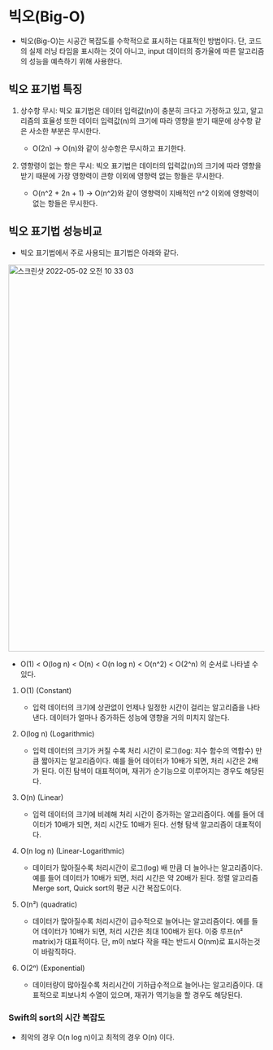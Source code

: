 # 빅오(Big-O)
- 빅오(Big-O)는 시공간 복잡도를 수학적으로 표시하는 대표적인 방법이다. 단, 코드의 실제 러닝 타임을 표시하는 것이 아니고, input 데이터의 증가율에 따른 알고리즘의 성능을 예측하기 위해 사용한다.

## 빅오 표기법 특징
1. 상수항 무시: 빅오 표기법은 데이터 입력값(n)이 충분히 크다고 가정하고 있고, 알고리즘의 효율성 또한 데이터 입력값(n)의 크기에 따라 영향을 받기 때문에 상수항 같은 사소한 부분은 무시한다.
    
    - O(2n) -> O(n)와 같이 상수항은 무시하고 표기한다.

2. 영향령이 없는 항은 무시: 빅오 표기법은 데이터의 입력값(n)의 크기에 따라 영향을 받기 때문에 가장 영향력이 큰항 이외에 영향력 없는 항들은 무시한다.

    - O(n^2 + 2n + 1) -> O(n^2)와 같이 영향력이 지배적인 n^2 이외에 영향력이 없는 항들은 무시한다.
    
## 빅오 표기법 성능비교
- 빅오 표기법에서 주로 사용되는 표기법은 아래와 같다.

<img width="760" alt="스크린샷 2022-05-02 오전 10 33 03" src="https://user-images.githubusercontent.com/45002556/166174319-2ad745db-2132-4041-95af-5ee243f8e8e0.png">

- O(1) < O(log n) < O(n) < O(n log n) < O(n^2) < O(2^n) 의 순서로 나타낼 수 있다.

1. O(1) (Constant)
    - 입력 데이터의 크기에 상관없이 언제나 일정한 시간이 걸리는 알고리즘을 나타낸다. 데이터가 얼마나 증가하든 성능에 영향을 거의 미치지 않는다.

2. O(log n) (Logarithmic)
    - 입력 데이터의 크기가 커질 수록 처리 시간이 로그(log: 지수 함수의 역함수) 만큼 짧아지는 알고리즘이다. 예를 들어 데이터가 10배가 되면, 처리 시간은 2배가 된다. 이진 탐색이 대표적이며, 재귀가 순기능으로 이루어지는 경우도 해당된다.

3. O(n) (Linear)
    - 입력 데이터의 크기에 비례해 처리 시간이 증가하는 알고리즘이다. 예를 들어 데이터가 10배가 되면, 처리 시간도 10배가 된다. 선형 탐색 알고리즘이 대표적이다.

4. O(n log n) (Linear-Logarithmic)
    - 데이터가 많아질수록 처리시간이 로그(log) 배 만큼 더 늘어나는 알고리즘이다. 예를 들어 데이터가 10배가 되면, 처리 시간은 약 20배가 된다. 정렬 알고리즘 Merge sort, Quick sort의 평균 시간 복잡도이다.

5. O(n²) (quadratic)
    - 데이터가 많아질수록 처리시간이 급수적으로 늘어나는 알고리즘이다. 예를 들어 데이터가 10배가 되면, 처리 시간은 최대 100배가 된다. 이중 루프(n² matrix)가 대표적이다. 단, m이 n보다 작을 때는 반드시 O(nm)로 표시하는것이 바람직하다.

6. O(2ⁿ) (Exponential)
    - 데이터량이 많아질수록 처리시간이 기하급수적으로 늘어나는 알고리즘이다. 대표적으로 피보나치 수열이 있으며, 재귀가 역기능을 할 경우도 해당된다.

### Swift의 sort의 시간 복잡도
- 최악의 경우 O(n log n)이고 최적의 경우 O(n) 이다. 
